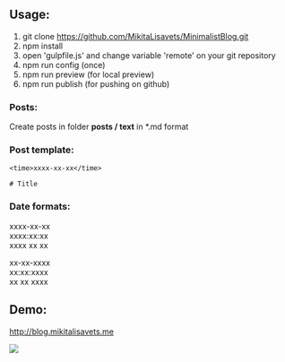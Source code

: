 ## Usage:

1. git clone https://github.com/MikitaLisavets/MinimalistBlog.git
2. npm install
3. open 'gulpfile.js' and change variable 'remote' on your git repository
4. npm run config (once)
5. npm run preview (for local preview)
6. npm run publish (for pushing on github)

### Posts:

Create posts in folder **posts / text** in \*.md format

### Post template:
```
<time>xxxx-xx-xx</time>

# Title

```

### Date formats:

xxxx-xx-xx  
xxxx:xx:xx  
xxxx xx xx  

xx-xx-xxxx  
xx:xx:xxxx  
xx xx xxxx  


## Demo:

http://blog.mikitalisavets.me

![](http://dl2.joxi.net/drive/0002/1393/185713/150914/959d3e3d9f.jpg)
